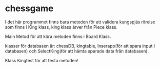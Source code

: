 # chessgame
I det här programmet finns bara metoden för att validera kungspjäs rörelse som finns i King klass, king klass ärver från Piece klass.

Main Metod för att köra metoden finns i Board Klass.

klasser för databasen är: chessDB, kingtable, Inserapp(för att spara input i databasen) och SelectKing(för att hämta sparade data från databasen).

Klass Kingtest för att testa metoden!
